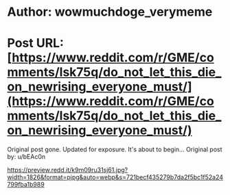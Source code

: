 # Author: wowmuchdoge_verymeme
# Post URL: [https://www.reddit.com/r/GME/comments/lsk75q/do_not_let_this_die_on_newrising_everyone_must/](https://www.reddit.com/r/GME/comments/lsk75q/do_not_let_this_die_on_newrising_everyone_must/)


Original post gone. Updated for exposure. It's about to begin... Original post by: u/bEAc0n

https://preview.redd.it/k9m09ru31sj61.jpg?width=1826&format=pjpg&auto=webp&s=721becf435279b7da2f5bc1f52a24799fba1b989